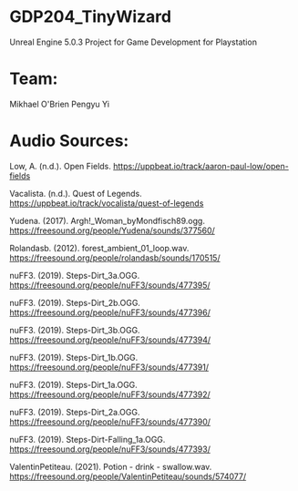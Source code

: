 # GDP204_TinyWizard
 Unreal Engine 5.0.3 Project for Game Development for Playstation

# Team:
 Mikhael O'Brien
 Pengyu Yi

# Audio Sources:

Low, A. (n.d.). Open Fields. https://uppbeat.io/track/aaron-paul-low/open-fields

Vacalista. (n.d.). Quest of Legends. https://uppbeat.io/track/vocalista/quest-of-legends

Yudena. (2017). Argh!_Woman_byMondfisch89.ogg. https://freesound.org/people/Yudena/sounds/377560/

Rolandasb. (2012). forest_ambient_01_loop.wav. https://freesound.org/people/rolandasb/sounds/170515/

nuFF3. (2019). Steps-Dirt_3a.OGG. https://freesound.org/people/nuFF3/sounds/477395/

nuFF3. (2019). Steps-Dirt_2b.OGG. https://freesound.org/people/nuFF3/sounds/477396/

nuFF3. (2019). Steps-Dirt_3b.OGG. https://freesound.org/people/nuFF3/sounds/477394/

nuFF3. (2019). Steps-Dirt_1b.OGG. https://freesound.org/people/nuFF3/sounds/477391/

nuFF3. (2019). Steps-Dirt_1a.OGG. https://freesound.org/people/nuFF3/sounds/477392/

nuFF3. (2019). Steps-Dirt_2a.OGG. https://freesound.org/people/nuFF3/sounds/477390/

nuFF3. (2019). Steps-Dirt-Falling_1a.OGG. https://freesound.org/people/nuFF3/sounds/477393/

ValentinPetiteau. (2021). Potion - drink - swallow.wav. https://freesound.org/people/ValentinPetiteau/sounds/574077/
